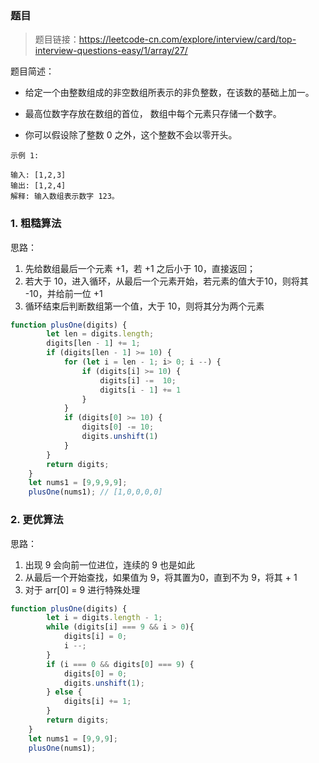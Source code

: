 ### 题目
> 题目链接：https://leetcode-cn.com/explore/interview/card/top-interview-questions-easy/1/array/27/

题目简述：
- 给定一个由整数组成的非空数组所表示的非负整数，在该数的基础上加一。

- 最高位数字存放在数组的首位， 数组中每个元素只存储一个数字。

- 你可以假设除了整数 0 之外，这个整数不会以零开头。
```
示例 1:

输入: [1,2,3]
输出: [1,2,4]
解释: 输入数组表示数字 123。
```

### 1. 粗糙算法
思路：
1. 先给数组最后一个元素 +1，若 +1 之后小于 10，直接返回；
2. 若大于 10，进入循环，从最后一个元素开始，若元素的值大于10，则将其 -10，并给前一位 +1
3. 循环结束后判断数组第一个值，大于 10，则将其分为两个元素
```javascript
function plusOne(digits) {
        let len = digits.length;
        digits[len - 1] += 1;
        if (digits[len - 1] >= 10) {
            for (let i = len - 1; i> 0; i --) {
                if (digits[i] >= 10) {
                    digits[i] -=  10;
                    digits[i - 1] += 1
                }
            }
            if (digits[0] >= 10) {
                digits[0] -= 10;
                digits.unshift(1)
            }
        }
        return digits;
    }
    let nums1 = [9,9,9,9];
    plusOne(nums1); // [1,0,0,0,0]
```

### 2. 更优算法
思路：
1. 出现 9 会向前一位进位，连续的 9 也是如此
2. 从最后一个开始查找，如果值为 9，将其置为0，直到不为 9，将其 + 1
3. 对于 arr[0] = 9 进行特殊处理

```javascript
function plusOne(digits) {
        let i = digits.length - 1;
        while (digits[i] === 9 && i > 0){
            digits[i] = 0;
            i --;
        }
        if (i === 0 && digits[0] === 9) {
            digits[0] = 0;
            digits.unshift(1);
        } else {
            digits[i] += 1;
        }
        return digits;
    }
    let nums1 = [9,9,9];
    plusOne(nums1);
```
